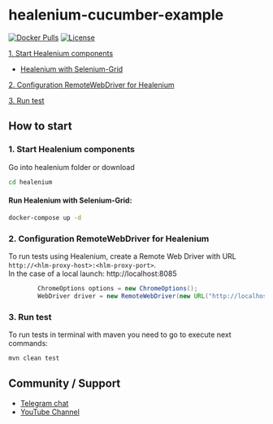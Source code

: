 # healenium-cucumber-example

[![Docker Pulls](https://img.shields.io/docker/pulls/healenium/hlm-backend.svg?maxAge=25920)](https://hub.docker.com/u/healenium)
[![License](https://img.shields.io/badge/license-Apache-brightgreen.svg)](https://www.apache.org/licenses/LICENSE-2.0)

[1. Start Healenium components](#1-start-healenium-components)
* [Healenium with Selenium-Grid](#run-healenium-with-selenium-grid)


[2. Configuration RemoteWebDriver for Healenium](#2-configuration-remotewebdriver-for-healenium)

[3. Run test](#3-run-test)


## How to start

### 1. Start Healenium components

Go into healenium folder or download 

```sh
cd healenium
```

#### Run Healenium with Selenium-Grid:
```sh
docker-compose up -d
```

### 2. Configuration RemoteWebDriver for Healenium

To run tests using Healenium, create a Remote Web Driver with URL ```http://<hlm-proxy-host>:<hlm-proxy-port>```.  
In the case of a local launch: http://localhost:8085

```java
        ChromeOptions options = new ChromeOptions();
        WebDriver driver = new RemoteWebDriver(new URL("http://localhost:8085"), options);
```

### 3. Run test
To run tests in terminal with maven you need to go to execute next commands:

```sh
mvn clean test
```

## Community / Support

* [Telegram chat](https://t.me/healenium)
* [YouTube Channel](https://www.youtube.com/channel/UCsZJ0ri-Hp7IA1A6Fgi4Hvg)

